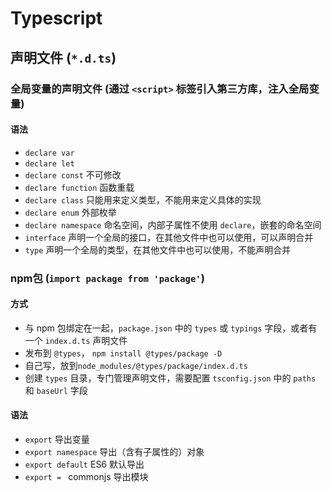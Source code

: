 # Typescript
## 声明文件 (`*.d.ts`)
### 全局变量的声明文件 (通过 `<script>` 标签引入第三方库，注入全局变量)
#### 语法
  - `declare var`
  - `declare let`
  - `declare const` 不可修改
  - `declare function` 函数重载
  - `declare class` 只能用来定义类型，不能用来定义具体的实现
  - `declare enum` 外部枚举
  - `declare namespace` 命名空间，内部子属性不使用 `declare`，嵌套的命名空间
  - `interface` 声明一个全局的接口，在其他文件中也可以使用，可以声明合并
  - `type` 声明一个全局的类型，在其他文件中也可以使用，不能声明合并

### npm包 (`import package from 'package'`)
#### 方式
  - 与 npm 包绑定在一起，`package.json` 中的 `types` 或 `typings` 字段，或者有一个 `index.d.ts` 声明文件
  - 发布到 `@types`， `npm install @types/package -D`
  - 自己写，放到`node_modules/@types/package/index.d.ts`
  - 创建 `types` 目录，专门管理声明文件，需要配置 `tsconfig.json` 中的 `paths` 和 `baseUrl` 字段
#### 语法
  - `export` 导出变量
  - `export namespace` 导出（含有子属性的）对象
  - `export default` ES6 默认导出
  - `export = ` commonjs 导出模块